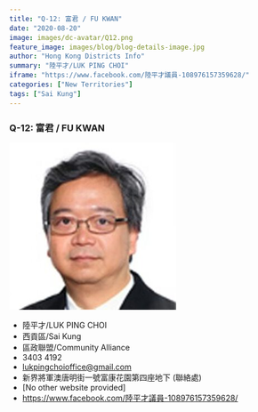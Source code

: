 ```yaml
---
title: "Q-12: 富君 / FU KWAN"
date: "2020-08-20"
image: images/dc-avatar/Q12.png
feature_image: images/blog/blog-details-image.jpg
author: "Hong Kong Districts Info"
summary: "陸平才/LUK PING CHOI"
iframe: "https://www.facebook.com/陸平才議員-108976157359628/"
categories: ["New Territories"]
tags: ["Sai Kung"]
---
```


### Q-12: 富君 / FU KWAN  
![](/images/dc-avatar/Q12.png)  

 - 陸平才/LUK PING CHOI  
 - 西貢區/Sai Kung  
 - 區政聯盟/Community Alliance  
 - 3403 4192  
 - lukpingchoioffice@gmail.com  
 - 新界將軍澳唐明街一號富康花園第四座地下 (聯絡處)  
 - [No other website provided]  
 - https://www.facebook.com/陸平才議員-108976157359628/
